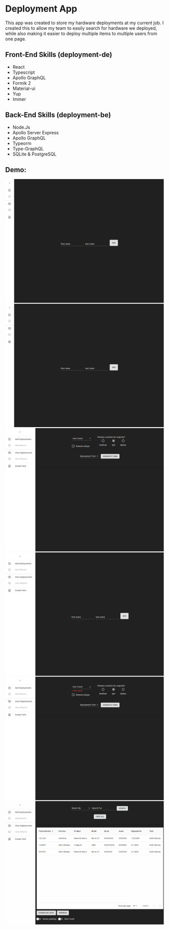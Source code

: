 # Deployment App
This app was created to store my hardware deployments at my current job. I created this to allow my team to easily search for hardware we deployed, while also making it easier to deploy multiple items to multiple users from one page.

## Front-End Skills (deployment-de)
- React
- Typescript
- Apollo GraphQL
- Formik 2
- Material-ui
- Yup
- Immer

## Back-End Skills (deployment-be)
- Node.Js
- Apollo Server Express
- Apollo GraphQL
- Typeorm
- Type-GraphQL
- SQLite & PostgreSQL

## Demo:
![Sidebar](deployment_demo/deployment_sidebar.gif)
![Add a tech](deployment_demo/deployment_tech.gif)
![Single deployment](deployment_demo/deployment_multiDep.gif)
![Multiple deployments](deployment_demo/deployment_singleDep.gif)
![Submit a deployment](deployment_demo/deployment_submitDep.gif)
![View deployments](deployment_demo/deployment_view.gif)
